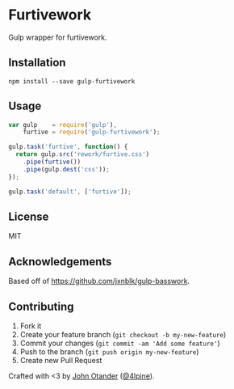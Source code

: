 # Furtivework

Gulp wrapper for furtivework.

## Installation

```
npm install --save gulp-furtivework
```

## Usage

```js
var gulp    = require('gulp'),
    furtive = require('gulp-furtivework');

gulp.task('furtive', function() {
  return gulp.src('rework/furtive.css')
    .pipe(furtive())
    .pipe(gulp.dest('css'));
});

gulp.task('default', ['furtive']);
```

## License

MIT

## Acknowledgements

Based off of <https://github.com/jxnblk/gulp-basswork>.

## Contributing

1. Fork it
2. Create your feature branch (`git checkout -b my-new-feature`)
3. Commit your changes (`git commit -am 'Add some feature'`)
4. Push to the branch (`git push origin my-new-feature`)
5. Create new Pull Request

Crafted with <3 by [John Otander](http://johnotander.com) ([@4lpine](https://twitter.com/4lpine)).
